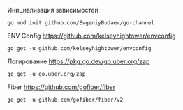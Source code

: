 Инициализация зависимостей
```
go mod init github.com/EvgeniyBudaev/go-channel
```

ENV Config
https://github.com/kelseyhightower/envconfig
```
go get -u github.com/kelseyhightower/envconfig
```

Логирование
https://pkg.go.dev/go.uber.org/zap
```
go get -u go.uber.org/zap
```

Fiber
https://github.com/gofiber/fiber
```
go get -u github.com/gofiber/fiber/v2
```
